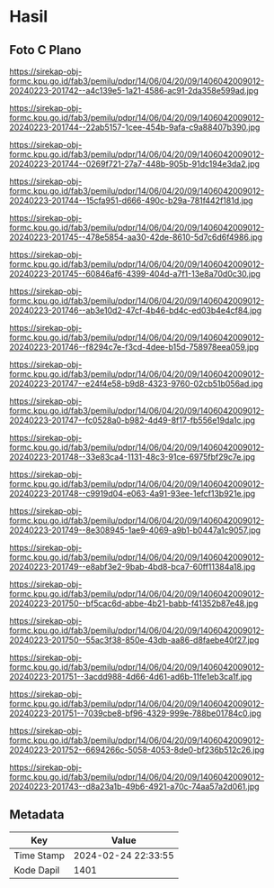 # Hasil

## Foto C Plano

https://sirekap-obj-formc.kpu.go.id/fab3/pemilu/pdpr/14/06/04/20/09/1406042009012-20240223-201742--a4c139e5-1a21-4586-ac91-2da358e599ad.jpg

https://sirekap-obj-formc.kpu.go.id/fab3/pemilu/pdpr/14/06/04/20/09/1406042009012-20240223-201744--22ab5157-1cee-454b-9afa-c9a88407b390.jpg

https://sirekap-obj-formc.kpu.go.id/fab3/pemilu/pdpr/14/06/04/20/09/1406042009012-20240223-201744--0269f721-27a7-448b-905b-91dc194e3da2.jpg

https://sirekap-obj-formc.kpu.go.id/fab3/pemilu/pdpr/14/06/04/20/09/1406042009012-20240223-201744--15cfa951-d666-490c-b29a-781f442f181d.jpg

https://sirekap-obj-formc.kpu.go.id/fab3/pemilu/pdpr/14/06/04/20/09/1406042009012-20240223-201745--478e5854-aa30-42de-8610-5d7c6d6f4986.jpg

https://sirekap-obj-formc.kpu.go.id/fab3/pemilu/pdpr/14/06/04/20/09/1406042009012-20240223-201745--60846af6-4399-404d-a7f1-13e8a70d0c30.jpg

https://sirekap-obj-formc.kpu.go.id/fab3/pemilu/pdpr/14/06/04/20/09/1406042009012-20240223-201746--ab3e10d2-47cf-4b46-bd4c-ed03b4e4cf84.jpg

https://sirekap-obj-formc.kpu.go.id/fab3/pemilu/pdpr/14/06/04/20/09/1406042009012-20240223-201746--f8294c7e-f3cd-4dee-b15d-758978eea059.jpg

https://sirekap-obj-formc.kpu.go.id/fab3/pemilu/pdpr/14/06/04/20/09/1406042009012-20240223-201747--e24f4e58-b9d8-4323-9760-02cb51b056ad.jpg

https://sirekap-obj-formc.kpu.go.id/fab3/pemilu/pdpr/14/06/04/20/09/1406042009012-20240223-201747--fc0528a0-b982-4d49-8f17-fb556e19da1c.jpg

https://sirekap-obj-formc.kpu.go.id/fab3/pemilu/pdpr/14/06/04/20/09/1406042009012-20240223-201748--33e83ca4-1131-48c3-91ce-6975fbf29c7e.jpg

https://sirekap-obj-formc.kpu.go.id/fab3/pemilu/pdpr/14/06/04/20/09/1406042009012-20240223-201748--c9919d04-e063-4a91-93ee-1efcf13b921e.jpg

https://sirekap-obj-formc.kpu.go.id/fab3/pemilu/pdpr/14/06/04/20/09/1406042009012-20240223-201749--8e308945-1ae9-4069-a9b1-b0447a1c9057.jpg

https://sirekap-obj-formc.kpu.go.id/fab3/pemilu/pdpr/14/06/04/20/09/1406042009012-20240223-201749--e8abf3e2-9bab-4bd8-bca7-60ff11384a18.jpg

https://sirekap-obj-formc.kpu.go.id/fab3/pemilu/pdpr/14/06/04/20/09/1406042009012-20240223-201750--bf5cac6d-abbe-4b21-babb-f41352b87e48.jpg

https://sirekap-obj-formc.kpu.go.id/fab3/pemilu/pdpr/14/06/04/20/09/1406042009012-20240223-201750--55ac3f38-850e-43db-aa86-d8faebe40f27.jpg

https://sirekap-obj-formc.kpu.go.id/fab3/pemilu/pdpr/14/06/04/20/09/1406042009012-20240223-201751--3acdd988-4d66-4d61-ad6b-11fe1eb3ca1f.jpg

https://sirekap-obj-formc.kpu.go.id/fab3/pemilu/pdpr/14/06/04/20/09/1406042009012-20240223-201751--7039cbe8-bf96-4329-999e-788be01784c0.jpg

https://sirekap-obj-formc.kpu.go.id/fab3/pemilu/pdpr/14/06/04/20/09/1406042009012-20240223-201752--6694266c-5058-4053-8de0-bf236b512c26.jpg

https://sirekap-obj-formc.kpu.go.id/fab3/pemilu/pdpr/14/06/04/20/09/1406042009012-20240223-201743--d8a23a1b-49b6-4921-a70c-74aa57a2d061.jpg


## Metadata

| Key        | Value               |
| ---------- | ------------------- |
| Time Stamp | 2024-02-24 22:33:55 |
| Kode Dapil | 1401                |



